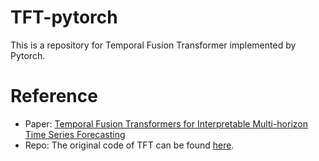 # TFT-pytorch
This is a repository for Temporal Fusion Transformer implemented by Pytorch.

# Reference
- Paper: [Temporal Fusion Transformers for Interpretable Multi-horizon Time Series Forecasting](https://arxiv.org/abs/1912.09363)
- Repo: The original code of TFT can be found [here](https://github.com/google-research/google-research/tree/master/tft).
